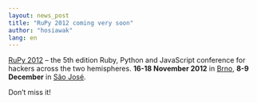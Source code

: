 ```yaml
---
layout: news_post
title: "RuPy 2012 coming very soon"
author: "hosiawak"
lang: en
---
```


[RuPy 2012][1] – the 5th edition Ruby, Python and JavaScript conference
for hackers across the two hemispheres. **16-18 November 2012** in
[Brno][2], **8-9 December** in [São José][3].

Don’t miss it!



[1]: http://rupy.eu/
[2]: http://rupy.eu/#city-carousel
[3]: http://rupy.com.br/#city-carousel
